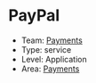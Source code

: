 # PayPal
* Team: [Payments](../teams/payments.md)
* Type: service
* Level: Application
* Area: [Payments](areas/3rd-party-payments.png)
